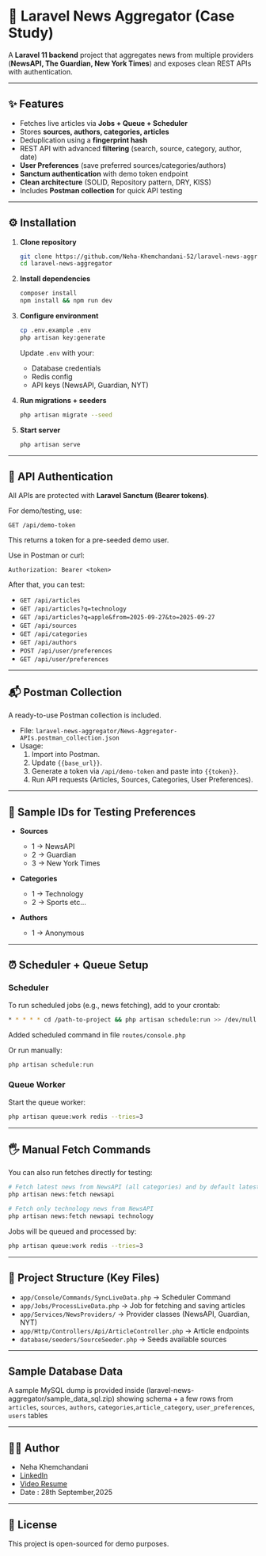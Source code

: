 # 📰 Laravel News Aggregator (Case Study)

A **Laravel 11 backend** project that aggregates news from multiple providers (**NewsAPI, The Guardian, New York Times**) and exposes clean REST APIs with authentication.

---

## ✨ Features
- Fetches live articles via **Jobs + Queue + Scheduler**
- Stores **sources, authors, categories, articles**
- Deduplication using a **fingerprint hash**
- REST API with advanced **filtering** (search, source, category, author, date)
- **User Preferences** (save preferred sources/categories/authors)
- **Sanctum authentication** with demo token endpoint
- **Clean architecture** (SOLID, Repository pattern, DRY, KISS)
- Includes **Postman collection** for quick API testing

---

## ⚙️ Installation

1. **Clone repository**
   ```bash
   git clone https://github.com/Neha-Khemchandani-52/laravel-news-aggregator.git
   cd laravel-news-aggregator
   ```

2. **Install dependencies**
   ```bash
   composer install
   npm install && npm run dev
   ```

3. **Configure environment**
   ```bash
   cp .env.example .env
   php artisan key:generate
   ```
   Update `.env` with your:
   - Database credentials
   - Redis config
   - API keys (NewsAPI, Guardian, NYT)

4. **Run migrations + seeders**
   ```bash
   php artisan migrate --seed
   ```

5. **Start server**
   ```bash
   php artisan serve
   ```

---

## 🔑 API Authentication

All APIs are protected with **Laravel Sanctum (Bearer tokens)**.

For demo/testing, use:
```http
GET /api/demo-token
```

This returns a token for a pre-seeded demo user.  

Use in Postman or curl:
```
Authorization: Bearer <token>
```

After that, you can test:
- `GET /api/articles`
- `GET /api/articles?q=technology`
- `GET /api/articles?q=apple&from=2025-09-27&to=2025-09-27`
- `GET /api/sources`
- `GET /api/categories`
- `GET /api/authors`
- `POST /api/user/preferences`
- `GET /api/user/preferences`

---

## 📬 Postman Collection

A ready-to-use Postman collection is included.

- File: `laravel-news-aggregator/News-Aggregator-APIs.postman_collection.json`
- Usage:
  1. Import into Postman.
  2. Update `{{base_url}}`.
  3. Generate a token via `/api/demo-token` and paste into `{{token}}`.
  4. Run API requests (Articles, Sources, Categories, User Preferences).

---

## 🧪 Sample IDs for Testing Preferences

- **Sources**
  - 1 → NewsAPI
  - 2 → Guardian
  - 3 → New York Times

- **Categories**
  - 1 → Technology
  - 2 → Sports
  etc...

- **Authors**
  - 1 → Anonymous  

---

## ⏰ Scheduler + Queue Setup

### Scheduler
To run scheduled jobs (e.g., news fetching), add to your crontab:
```bash
* * * * * cd /path-to-project && php artisan schedule:run >> /dev/null 2>&1
```
Added scheduled command in file `routes/console.php`

Or run manually:
```bash
php artisan schedule:run
```

### Queue Worker
Start the queue worker:
```bash
php artisan queue:work redis --tries=3
```

---

## 🖐 Manual Fetch Commands

You can also run fetches directly for testing:

```bash
# Fetch latest news from NewsAPI (all categories) and by default latest news articles will be fetched
php artisan news:fetch newsapi

# Fetch only technology news from NewsAPI
php artisan news:fetch newsapi technology
```

Jobs will be queued and processed by:
```bash
php artisan queue:work redis --tries=3
```

---

## 📄 Project Structure (Key Files)

- `app/Console/Commands/SyncLiveData.php` → Scheduler Command
- `app/Jobs/ProcessLiveData.php` → Job for fetching and saving articles  
- `app/Services/NewsProviders/` → Provider classes (NewsAPI, Guardian, NYT)  
- `app/Http/Controllers/Api/ArticleController.php` → Article endpoints  
- `database/seeders/SourceSeeder.php` → Seeds available sources  

---


## Sample Database Data
A sample MySQL dump is provided inside (laravel-news-aggregator/sample_data_sql.zip) showing schema + a few rows from `articles`, `sources`, `authors`, `categories`,`article_category`, `user_preferences`, `users` tables


---

## 👨‍💻 Author

- Neha Khemchandani 
- [LinkedIn](https://www.linkedin.com/in/neha-khemchandani)  
- [Video Resume](https://www.youtube.com/watch?v=rC9s7ar-x_Y)
- Date : 28th September,2025

---

## 📜 License
This project is open-sourced for demo purposes.

